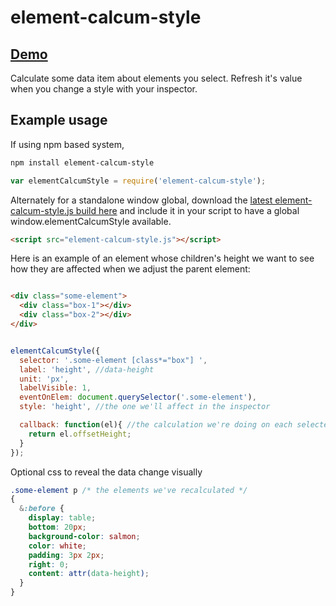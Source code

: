 # element-calcum-style

## [Demo](https://yuvilio.github.io/element-calcum-style)

Calculate some data item about elements you select. Refresh it's value when you change a style with your inspector.

## Example usage

If using npm based system,

```bash
npm install element-calcum-style
```

```js
var elementCalcumStyle = require('element-calcum-style');
```


Alternately for a standalone window global, download the [latest element-calcum-style.js build here](http://yuvilio.github.io/element-calcum-style/build/element-calcum-style.js) and include it in  your script to have a global window.elementCalcumStyle available.

```html
<script src="element-calcum-style.js"></script>

```

Here is an example of an element whose children's height we want to see how they are affected when we adjust the parent element:

```html

<div class="some-element">
  <div class="box-1"></div>
  <div class="box-2"></div>
</div>
```

```js

elementCalcumStyle({
  selector: '.some-element [class*="box"] ',
  label: 'height', //data-height
  unit: 'px',
  labelVisible: 1,
  eventOnElem: document.querySelector('.some-element'),
  style: 'height', //the one we'll affect in the inspector

  callback: function(el){ //the calculation we're doing on each selected element
    return el.offsetHeight;
  }
});

```

Optional css to reveal the data change visually

```css
.some-element p /* the elements we've recalculated */
{
  &:before {
    display: table;
    bottom: 20px;
    background-color: salmon;
    color: white;
    padding: 3px 2px;
    right: 0;
    content: attr(data-height);
  }
}
```
